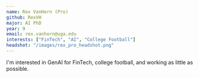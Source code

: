 ```yaml
---
name: Rex VanHorn (Pro)
github: RexVH
major: AI PhD
year: 9
email: rex.vanhorn@uga.edu
interests: ["FinTech", "AI", "College Football"]
headshot: "/images/rex_pro_headshot.png"
---
```

I'm interested in GenAI for FinTech, college football, and working as little as possible.
